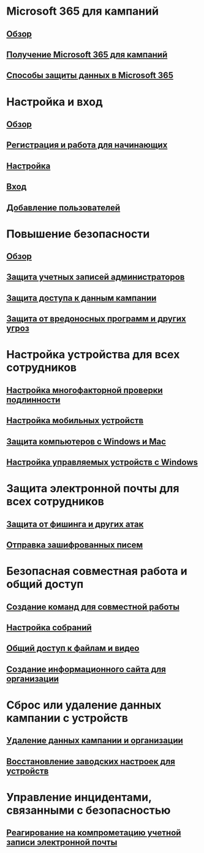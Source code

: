 # Microsoft 365 для кампаний
## [Обзор](index.md)
## [Получение Microsoft 365 для кампаний](get-microsoft-365-campaigns.md)
## [Способы защиты данных в Microsoft 365](m365-campaigns-users.md)

# Настройка и вход
## [Обзор](microsoft-365-campaigns-setup-overview.md)
## [Регистрация и работа для начинающих](m365-campaigns-sign-up.md)
## [Настройка](../business/set-up.md?toc=/microsoft-365/campaigns/toc.json)
## [Вход](m365-campaigns-sign-in.md)
## [Добавление пользователей](../business/add-users-m365b.md?toc=/microsoft-365/campaigns/toc.json)

# Повышение безопасности
## [Обзор](m365-campaigns-security-overview.md)
## [Защита учетных записей администраторов](m365-campaigns-protect-admin-accounts.md)
## [Защита доступа к данным кампании](m365-campaigns-conditional-access.md)
## [Защита от вредоносных программ и других угроз](m365-campaigns-increase-protection.md) 

# Настройка устройства для всех сотрудников
## [Настройка многофакторной проверки подлинности](m365-campaigns-multifactor-authenication.md)
## [Настройка мобильных устройств](../business/set-up-mobile-devices.md?toc=/microsoft-365/campaigns/toc.json)
## [Защита компьютеров с Windows и Mac](m365-campaigns-protect-pcs-macs.md)
## [Настройка управляемых устройств с Windows](../business/set-up-windows-devices.md?toc=/microsoft-365/campaigns/toc.json)

# Защита электронной почты для всех сотрудников
## [Защита от фишинга и других атак](m365-campaigns-phishing-and-attacks.md)
## [Отправка зашифрованных писем](send-encrypted-email.md)

# Безопасная совместная работа и общий доступ
## [Создание команд для совместной работы](create-teams-for-collaboration.md)
## [Настройка собраний](set-up-meetings.md)
## [Общий доступ к файлам и видео](share-files-and-videos.md)
## [Создание информационного сайта для организации](create-communications-site.md)

# Сброс или удаление данных кампании с устройств 
## [Удаление данных кампании и организации](../business/remove-company-data.md?toc=/microsoft-365/campaigns/toc.json)
## [Восстановление заводских настроек для устройств](../business/reset-devices-to-factory-settings.md?toc=/microsoft-365/campaigns/toc.json)

# Управление инцидентами, связанными с безопасностью
## [Реагирование на компрометацию учетной записи электронной почты](/office365/securitycompliance/responding-to-a-compromised-email-account?toc=/microsoft-365/campaigns/toc.json&bc=/microsoft-365/campaigns/breadcrumb/toc.json)
